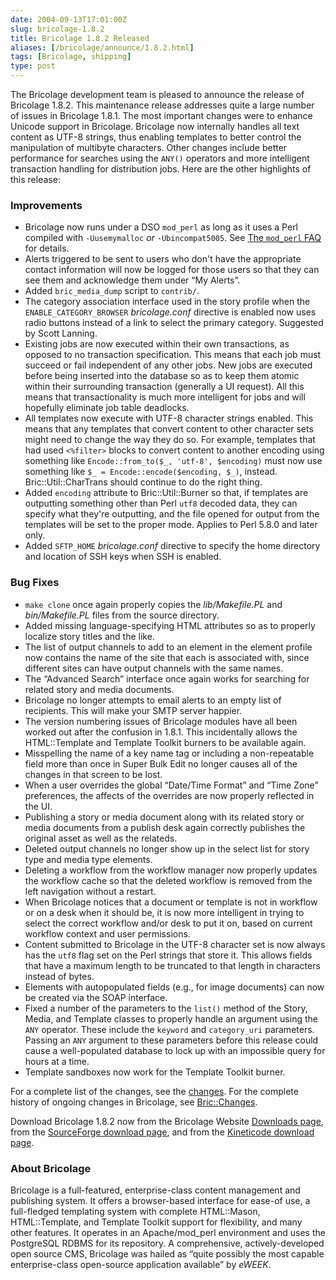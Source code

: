 ```yaml
--- 
date: 2004-09-13T17:01:00Z
slug: bricolage-1.8.2
title: Bricolage 1.8.2 Released
aliases: [/bricolage/announce/1.8.2.html]
tags: [Bricolage, shipping]
type: post
---
```


The Bricolage development team is pleased to announce the release of Bricolage
1.8.2. This maintenance release addresses quite a large number of issues in
Bricolage 1.8.1. The most important changes were to enhance Unicode support in
Bricolage. Bricolage now internally handles all text content as UTF-8 strings,
thus enabling templates to better control the manipulation of multibyte
characters. Other changes include better performance for searches using the
`ANY()` operators and more intelligent transaction handling for distribution
jobs. Here are the other highlights of this release:

### Improvements

-   Bricolage now runs under a DSO `mod_perl` as long as it uses a Perl compiled
    with `-Uusemymalloc` *or* `-Ubincompat5005`. See [The `mod_perl` FAQ] for
    details.
-   Alerts triggered to be sent to users who don't have the appropriate contact
    information will now be logged for those users so that they can see them and
    acknowledge them under “My Alerts”.
-   Added `bric_media_dump` script to `contrib/`.
-   The category association interface used in the story profile when the
    `ENABLE_CATEGORY_BROWSER` *bricolage.conf* directive is enabled now uses
    radio buttons instead of a link to select the primary category. Suggested by
    Scott Lanning.
-   Existing jobs are now executed within their own transactions, as opposed to
    no transaction specification. This means that each job must succeed or fail
    independent of any other jobs. New jobs are executed before being inserted
    into the database so as to keep them atomic within their surrounding
    transaction (generally a UI request). All this means that transactionality
    is much more intelligent for jobs and will hopefully eliminate job table
    deadlocks.
-   All templates now execute with UTF-8 character strings enabled. This means
    that any templates that convert content to other character sets might need
    to change the way they do so. For example, templates that had used
    `<%filter>` blocks to convert content to another encoding using something
    like `Encode::from_to($_, 'utf-8', $encoding)` must now use something like
    `$_ = Encode::encode($encoding, $_)`, instead. Bric::Util::CharTrans should
    continue to do the right thing.
-   Added `encoding` attribute to Bric::Util::Burner so that, if templates are
    outputting something other than Perl `utf8` decoded data, they can specify
    what they're outputting, and the file opened for output from the templates
    will be set to the proper mode. Applies to Perl 5.8.0 and later only.
-   Added `SFTP_HOME` *bricolage.conf* directive to specify the home directory
    and location of SSH keys when SSH is enabled.

### Bug Fixes

-   `make clone` once again properly copies the *lib/Makefile.PL* and
    *bin/Makefile.PL* files from the source directory.
-   Added missing language-specifying HTML attributes so as to properly localize
    story titles and the like.
-   The list of output channels to add to an element in the element profile now
    contains the name of the site that each is associated with, since different
    sites can have output channels with the same names.
-   The “Advanced Search” interface once again works for searching for related
    story and media documents.
-   Bricolage no longer attempts to email alerts to an empty list of recipients.
    This will make your SMTP server happier.
-   The version numbering issues of Bricolage modules have all been worked out
    after the confusion in 1.8.1. This incidentally allows the HTML::Template
    and Template Toolkit burners to be available again.
-   Misspelling the name of a key name tag or including a non-repeatable field
    more than once in Super Bulk Edit no longer causes all of the changes in
    that screen to be lost.
-   When a user overrides the global “Date/Time Format” and “Time Zone”
    preferences, the affects of the overrides are now properly reflected in the
    UI.
-   Publishing a story or media document along with its related story or media
    documents from a publish desk again correctly publishes the original asset
    as well as the relateds.
-   Deleted output channels no longer show up in the select list for story type
    and media type elements.
-   Deleting a workflow from the workflow manager now properly updates the
    workflow cache so that the deleted workflow is removed from the left
    navigation without a restart.
-   When Bricolage notices that a document or template is not in workflow or on
    a desk when it should be, it is now more intelligent in trying to select the
    correct workflow and/or desk to put it on, based on current workflow context
    and user permissions.
-   Content submitted to Bricolage in the UTF-8 character set is now always has
    the `utf8` flag set on the Perl strings that store it. This allows fields
    that have a maximum length to be truncated to that length in characters
    instead of bytes.
-   Elements with autopopulated fields (e.g., for image documents) can now be
    created via the SOAP interface.
-   Fixed a number of the parameters to the `list()` method of the Story, Media,
    and Template classes to properly handle an argument using the `ANY`
    operator. These include the `keyword` and `category_uri` parameters. Passing
    an `ANY` argument to these parameters before this release could cause a
    well-populated database to lock up with an impossible query for hours at a
    time.
-   Template sandboxes now work for the Template Toolkit burner.

For a complete list of the changes, see the [changes]. For the complete history
of ongoing changes in Bricolage, see [Bric::Changes].

Download Bricolage 1.8.2 now from the Bricolage Website [Downloads page], from
the [SourceForge download page], and from the [Kineticode download page].

### About Bricolage

Bricolage is a full-featured, enterprise-class content management and publishing
system. It offers a browser-based interface for ease-of use, a full-fledged
templating system with complete HTML::Mason, HTML::Template, and Template
Toolkit support for flexibility, and many other features. It operates in an
Apache/mod\_perl environment and uses the PostgreSQL RDBMS for its repository. A
comprehensive, actively-developed open source CMS, Bricolage was hailed as
“quite possibly the most capable enterprise-class open-source application
available” by *eWEEK*.

  [The `mod_perl` FAQ]: http://perl.apache.org/docs/1.0/guide/install.html#When_DSO_can_be_Used
  [changes]: http://www.bricolage.cc/news/announce/changes/bricolage-1.8.2/
  [Bric::Changes]: http://www.bricolage.cc/docs/api/current/Bric::Changes
  [Downloads page]: http://www.bricolage.cc/downloads/
  [SourceForge download page]: http://sourceforge.net/project/showfiles.php?group_id=34789
  [Kineticode download page]: http://www.kineticode.com/bricolage/index2.html
